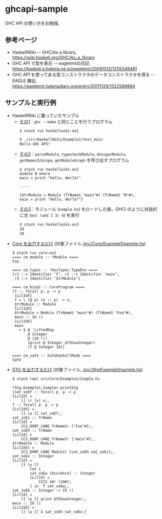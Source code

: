 # ghcapi-sample

GHC API の使い方をお勉強．

## 参考ページ

- HaskellWiki -- GHC/As a library, https://wiki.haskell.org/GHC/As_a_library
- GHC API で型を表示 -- eagletmtの日記, https://haskell.g.hatena.ne.jp/eagletmt/20091012/1255349481
- GHC API を使ってある型コンストラクタのデータコンストラクタを得る -- EAGLE 雑記, https://eagletmt.hatenadiary.org/entry/20111129/1322589884

## サンプルと実行例

- HaskellWiki に載っていたサンプル
    - [その1](/src/HaskellWiki/Example1/)：`ghc --make` と同じことを行うプログラム
        ```sh
        $ stack run haskellwiki-ex1
        ```
        ```sh
        $ ./src/HaskellWiki/Example1/test_main
        Hello GHC API!
        ```
    - [その2](/src/HaskellWiki/Example2/)：`parseModule`, `typecheckModule`, `desugarModule`, `getNamesInScope`, `getModuleGraph` を呼び出すプログラム
        ```
        $ stack run haskellwiki-ex2
        module B where
        main = print "Hello, World!"

        -----

        {$trModule = Module (TrNameS "main"#) (TrNameS "B"#),
        main = print "Hello, World!"}
        ```
    - [その3](/src/HaskellWiki/Example3/)：モジュール (`sample.hs`) をロードした後，GHCi のように対話的に文 (`mul (add 2 3) 4`) を実行
        ```sh
        $ stack run haskellwiki-ex3
        20
        20
        ```
- [Core を出力するだけ](/src/Core/Example1/) (対象ファイル [/src/Core/Example1/sample.hs](/src/Core/Example1/sample.hs))
    ```
    $ stack run core-ex1
    ==== cm_module :: !Module ====
    Foo
    
    ==== cm_types :: !HscTypes.TypeEnv ====
    [r1 :-> Identifier ‘f’, r2 :-> Identifier ‘main’,
     r3 :-> Identifier ‘$trModule’]
    
    ==== cm_binds :: CoreProgram ====
    [f :: forall p. p -> p
     [LclIdX]
     f = \ (@ p) (x :: p) -> x,
     $trModule :: Module
     [LclIdX]
     $trModule = Module (TrNameS "main"#) (TrNameS "Foo"#),
     main :: IO ()
     [LclIdX]
     main
       = $ @ 'LiftedRep
           @ Integer
           @ (IO ())
           (print @ Integer $fShowInteger)
           (f @ Integer 10)]
    
    ==== cm_safe :: SafeHaskellMode ====
    Safe
    ```
- [STG を出力するだけ](/src/Stg/Example1/) (対象ファイル, [/src/Stg/Example1/sample.hs](/src/Stg/Example1/sample.hs))
    ```bash
    $ stack repl src/Core/Example1/Simple.hs
    ```
    ```
    *Stg.Example1.Simple> printStg
    [sat_soEf :: forall p. p -> p
    [LclId] =
        [] \r [x] x;,
    f :: forall p. p -> p
    [LclIdX] =
        [] \u [] sat_soEf;,
    sat_soEi :: TrName
    [LclId] =
        CCS_DONT_CARE TrNameS! ["Foo"#];,
    sat_soEh :: TrName
    [LclId] =
        CCS_DONT_CARE TrNameS! ["main"#];,
    $trModule :: Module
    [LclIdX] =
        CCS_DONT_CARE Module! [sat_soEh sat_soEi];,
    sat_soEx :: Integer
    [LclId] =
        [] \u []
            let {
            sat_soEw [Occ=Once] :: Integer
            [LclId] =
                CCCS S#! [10#];
            } in  f sat_soEw;,
    sat_soEk :: Integer -> IO ()
    [LclId] =
        [] \u [] print $fShowInteger;,
    main :: IO ()
    [LclIdX] =
        [] \u [] $ sat_soEk sat_soEx;]
    ```
